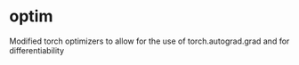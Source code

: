 # optim
Modified torch optimizers to allow for the use of torch.autograd.grad and for differentiability

